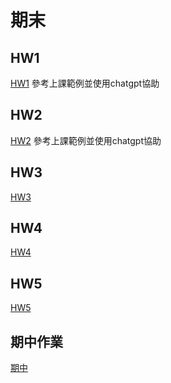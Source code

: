 # 期末

## HW1 
[HW1](https://github.com/HuangAlvin/_ws/blob/master/HW1.js) 參考上課範例並使用chatgpt協助
## HW2
[HW2](https://github.com/HuangAlvin/_ws/tree/master/HW2) 參考上課範例並使用chatgpt協助
## HW3
[HW3](https://github.com/HuangAlvin/_ws/tree/master/HW3)
## HW4
[HW4](https://github.com/HuangAlvin/_ws/tree/master/HW4)
## HW5
[HW5](https://chatgpt.com/share/67710b49-2284-8001-a9c7-86cbe027e99b)
## 期中作業
[期中](https://github.com/HuangAlvin/_ws/tree/master/%E6%9C%9F%E4%B8%AD)